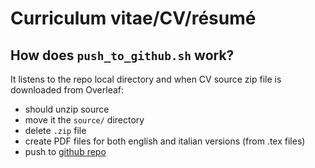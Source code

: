 # Curriculum vitae/CV/résumé

## How does `push_to_github.sh` work?
It listens to the repo local directory and when CV source zip file is downloaded from Overleaf:
- should unzip source
- move it the `source/` directory
- delete `.zip` file
- create PDF files for both english and italian versions (from .tex files)
- push to [github repo](https://github.com/seve-andre/curriculum-vitae)
